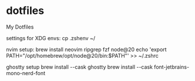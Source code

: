 # dotfiles
My Dotfiles

settings for XDG envs:
cp .zshenv ~/

nvim setup:
brew install neovim ripgrep fzf node@20 
echo 'export PATH="/opt/homebrew/opt/node@20/bin:$PATH"' >> ~/.zshrc

ghostty setup
brew install --cask ghostty
brew install --cask font-jetbrains-mono-nerd-font


